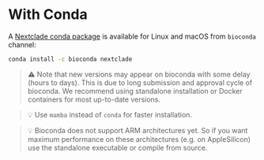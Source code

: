 # With Conda

A [Nextclade conda package](https://anaconda.org/bioconda/nextclade) is available for Linux and macOS from `bioconda` channel:

```bash
conda install -c bioconda nextclade
```

> ⚠️ Note that new versions may appear on bioconda with some delay (hours to days). This is due to long submission and approval cycle of bioconda. We recommend using standalone installation or Docker containers for most up-to-date versions.

> 💡 Use `mamba` instead of `conda` for faster installation.

> 💡 Bioconda does not support ARM architectures yet. So if you want maximum performance on these architectures (e.g. on AppleSilicon) use the standalone executable or compile from source.
